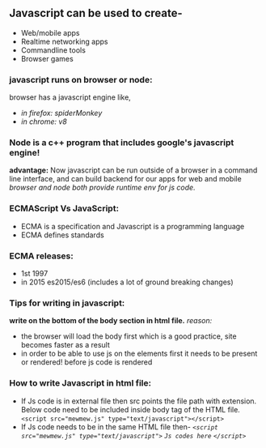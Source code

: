 ## Javascript can be used to create-
- Web/mobile apps
- Realtime networking apps
- Commandline tools
- Browser games

### javascript runs on browser or node:
browser has a javascript engine like,
- *in firefox: spiderMonkey*
- *in chrome: v8*

### Node is a c++ program that includes google's javascript engine!
**advantage:** 
Now javascript can be run outside of a browser in a command line interface, and can build backend for our apps for web and mobile
*browser and node both provide runtime env for js code.*

### ECMAScript Vs JavaScript:
- ECMA is a specification and Javascript is a programming language
- ECMA defines standards

### ECMA releases:
- 1st 1997
- in 2015 es2015/es6 (includes a lot of ground breaking changes)

### Tips for writing in javascript:
**write on the bottom of the body section in html file.**
*reason:*
- the browser will load the body first which is a good practice, site becomes faster as a result
- in order to be able to use js on the elements first it needs to be present or rendered! before js code is rendered

### How to write Javascript in html file:
- If Js code is in external file then src points the file path with extension. Below code need to be included inside body tag of the HTML file.
`<script src="mewmew.js" type="text/javascript"></script>`
- If Js code needs to be in the same HTML file then-
*`<script src="mewmew.js" type="text/javascript">`*
*`Js codes here`*
*`</script>`*